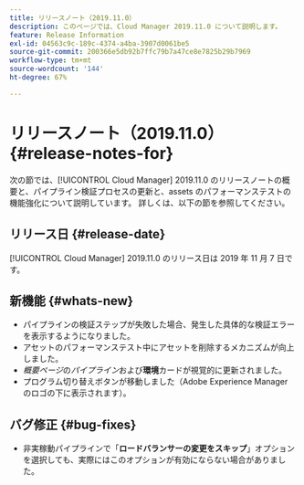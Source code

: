 ```yaml
---
title: リリースノート（2019.11.0）
description: このページでは、Cloud Manager 2019.11.0 について説明します。
feature: Release Information
exl-id: 04563c9c-189c-4374-a4ba-3907d0061be5
source-git-commit: 200366e5db92b7ffc79b7a47ce8e7825b29b7969
workflow-type: tm+mt
source-wordcount: '144'
ht-degree: 67%

---
```


# リリースノート（2019.11.0） {#release-notes-for}

次の節では、[!UICONTROL Cloud Manager] 2019.11.0 のリリースノートの概要と、パイプライン検証プロセスの更新と、assets のパフォーマンステストの機能強化について説明しています。
詳しくは、以下の節を参照してください。

## リリース日 {#release-date}

[!UICONTROL Cloud Manager] 2019.11.0 のリリース日は 2019 年 11 月 7 日です。

## 新機能 {#whats-new}

* パイプラインの検証ステップが失敗した場合、発生した具体的な検証エラーを表示するようになりました。
* アセットのパフォーマンステスト中にアセットを削除するメカニズムが向上しました。
* *概要ページ*&#x200B;の&#x200B;*パイプライン*&#x200B;および&#x200B;**環境**&#x200B;カードが視覚的に更新されました。
* プログラム切り替えボタンが移動しました（Adobe Experience Manager のロゴの下に表示されます）。

## バグ修正 {#bug-fixes}

* 非実稼動パイプラインで「**ロードバランサーの変更をスキップ**」オプションを選択しても、実際にはこのオプションが有効にならない場合がありました。
